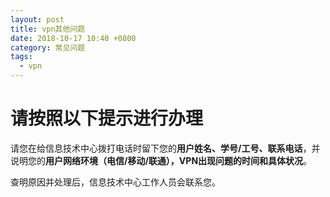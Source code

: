 ```yaml
---
layout: post
title: vpn其他问题
date: 2018-10-17 10:40 +0800
category: 常见问题
tags:
  - vpn
---
```


# 请按照以下提示进行办理

请您在给信息技术中心拨打电话时留下您的**用户姓名、学号/工号、联系电话**，并说明您的**用户网络环境（电信/移动/联通），VPN出现问题的时间和具体状况**。

查明原因并处理后，信息技术中心工作人员会联系您。